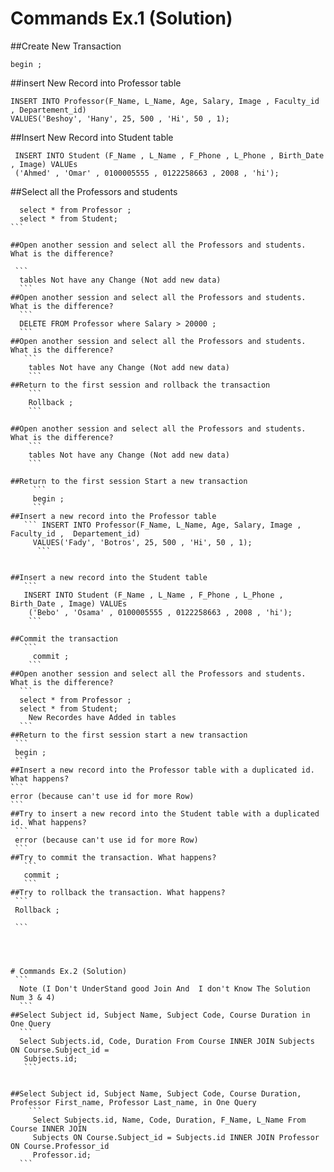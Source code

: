 # Commands Ex.1 (Solution)




##Create New Transaction
   ```
   begin ;
   
   ````
##insert New Record into Professor table
  
  ```
  INSERT INTO Professor(F_Name, L_Name, Age, Salary, Image , Faculty_id , Departement_id)
  VALUES('Beshoy', 'Hany', 25, 500 , 'Hi', 50 , 1);
  
  ```
  
##Insert New Record into Student table
  ```
   INSERT INTO Student (F_Name , L_Name , F_Phone , L_Phone , Birth_Date , Image) VALUEs
   ('Ahmed' , 'Omar' , 0100005555 , 0122258663 , 2008 , 'hi');
 
  ```
##Select all the Professors and students
  ````
    select * from Professor ;
    select * from Student;
  ```   
    
##Open another session and select all the Professors and students. What is the difference?    
   
   ```
    tables Not have any Change (Not add new data)
    ```
##Open another session and select all the Professors and students. What is the difference?
    ```
    DELETE FROM Professor where Salary > 20000 ;
    ```
##Open another session and select all the Professors and students. What is the difference?
     ```
      tables Not have any Change (Not add new data)
      ```
##Return to the first session and rollback the transaction
      ```
      Rollback ;
      ```

##Open another session and select all the Professors and students. What is the difference?
      ```
      tables Not have any Change (Not add new data)   
      ```
      
##Return to the first session Start a new transaction
       ```
       begin ;
       ```  
##Insert a new record into the Professor table 
     ``` INSERT INTO Professor(F_Name, L_Name, Age, Salary, Image , Faculty_id ,  Departement_id)
       VALUES('Fady', 'Botros', 25, 500 , 'Hi', 50 , 1);
        ```
        
        
##Insert a new record into the Student table    
     ```
     INSERT INTO Student (F_Name , L_Name , F_Phone , L_Phone , Birth_Date , Image) VALUEs 
      ('Bebo' , 'Osama' , 0100005555 , 0122258663 , 2008 , 'hi');
      ```
      
##Commit the transaction
     ```
       commit ;      
      ```
##Open another session and select all the Professors and students. What is the difference?
    ```
    select * from Professor ;
    select * from Student;
      New Recordes have Added in tables
    ```  
##Return to the first session start a new transaction
   ```
   begin ;
   ```
##Insert a new record into the Professor table with a duplicated id. What happens?             
  ```
  error (because can't use id for more Row)
 ```
##Try to insert a new record into the Student table with a duplicated id. What happens? 
   ```
   error (because can't use id for more Row)
   ```
##Try to commit the transaction. What happens?
     ```
     commit ;
     ```
##Try to rollback the transaction. What happens?
   ```
   Rollback ;
   
   ```
   
   


# Commands Ex.2 (Solution)   
   ```
    Note (I Don't UnderStand good Join And  I don't Know The Solution Num 3 & 4) 
    ```
##Select Subject id, Subject Name, Subject Code, Course Duration in One Query
    ```
    Select Subjects.id, Code, Duration From Course INNER JOIN Subjects ON Course.Subject_id =
     Subjects.id;
     ```

        
##Select Subject id, Subject Name, Subject Code, Course Duration, Professor First_name, Professor Last_name, in One Query
      ```
       Select Subjects.id, Name, Code, Duration, F_Name, L_Name From Course INNER JOIN
       Subjects ON Course.Subject_id = Subjects.id INNER JOIN Professor ON Course.Professor_id
       Professor.id;
    ```
  
  

    
